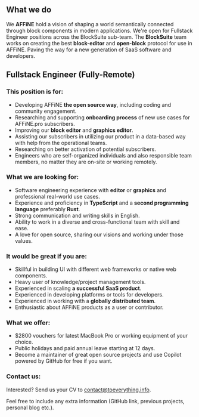 ## What we do

We **AFFiNE** hold a vision of shaping a world semantically connected through block components in modern applications.
We're open for Fullstack Engineer positions across the BlockSuite sub-team. The **BlockSuite** team works on creating the best **block-editor** and **open-block** protocol for use in AFFiNE. Paving the way for a new generation of SaaS software and developers.

## Fullstack Engineer (Fully-Remote)

### This position is for:

- Developing AFFiNE **the open source way**, including coding and community engagement.
- Researching and supporting **onboarding process** of new use cases for AFFiNE.pro subscribers.
- Improving our **block editor** and **graphics editor**.
- Assisting our subscribers in utilizing our product in a data-based way with help from the operational teams.
- Researching on better activation of potential subscribers.
- Engineers who are self-organized individuals and also responsible team members, no matter they are on-site or working remotely.

### What we are looking for:

- Software engineering experience with **editor** or **graphics** and professional real-world use cases.
- Experience and proficiency in **TypeScript** and a **second programming language** preferably **Rust**.
- Strong communication and writing skills in English.
- Ability to work in a diverse and cross-functional team with skill and ease.
- A love for open source, sharing our visions and working under those values.

### It would be great if you are:

- Skillful in building UI with different web frameworks or native web components.
- Heavy user of knowledge/project management tools.
- Experienced in scaling **a successful SaaS product**.
- Experienced in developing platforms or tools for developers.
- Experienced in working with a **globally distributed team**.
- Enthusiastic about AFFiNE products as a user or contributor.

### What we offer:

- $2800 vouchers for latest MacBook Pro or working equipment of your choice.
- Public holidays and paid annual leave starting at 12 days.
- Become a maintainer of great open source projects and use Copilot powered by GitHub for free if you want.

### Contact us:

Interested? Send us your CV to [contact@toeverything.info](mailto:contact@toeverything.info).

Feel free to include any extra information (GitHub link, previous projects, personal blog etc.).
